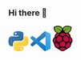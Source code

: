 ### Hi there 👋

![python](https://github.com/RafaelContact/RafaelContact/blob/master/python1.png) 
![vscode](https://github.com/RafaelContact/RafaelContact/blob/master/vscode.png)
![raspberry](https://github.com/RafaelContact/RafaelContact/blob/master/raspberry.png)
